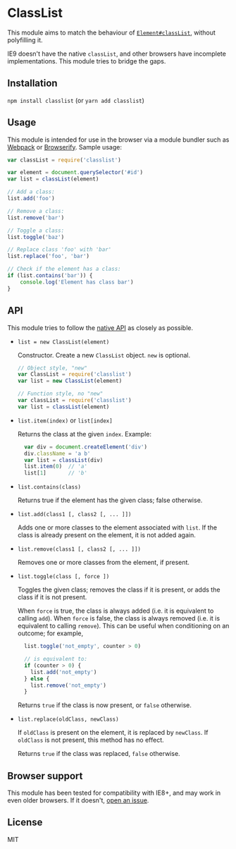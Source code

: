 # ClassList

This module aims to match the behaviour of [`Element#classList`][classlist], without polyfilling it.

IE9 doesn't have the native `classList`, and other browsers have incomplete implementations. This module tries to bridge the gaps.

## Installation

`npm install classlist` (or `yarn add classlist`)

## Usage

This module is intended for use in the browser via a module bundler such as [Webpack][webpack] or [Browserify][browserify]. Sample usage:

```js
var classList = require('classlist')

var element = document.querySelector('#id')
var list = classList(element)

// Add a class:
list.add('foo')

// Remove a class:
list.remove('bar')

// Toggle a class:
list.toggle('baz')

// Replace class 'foo' with 'bar'
list.replace('foo', 'bar')

// Check if the element has a class:
if (list.contains('bar')) {
    console.log('Element has class bar')
}
```

## API

This module tries to follow the [native API][classlist] as closely as possible.

- `list = new ClassList(element)`

    Constructor. Create a new `ClassList` object. `new` is optional.

    ```js
    // Object style, "new"
    var ClassList = require('classlist')
    var list = new ClassList(element)

    // Function style, no "new"
    var classList = require('classlist')
    var list = classList(element)
    ```

- `list.item(index)` or `list[index]`

    Returns the class at the given `index`. Example:

    ```js
      var div = document.createElement('div')
      div.className = 'a b'
      var list = classList(div)
      list.item(0)  // 'a'
      list[1]       // 'b'
    ```

- `list.contains(class)`

    Returns true if the element has the given class; false otherwise.

- `list.add(class1 [, class2 [, ... ]])`

    Adds one or more classes to the element associated with `list`. If the class is already present on the element, it is not added again.

- `list.remove(class1 [, class2 [, ... ]])`

    Removes one or more classes from the element, if present.

- `list.toggle(class [, force ])`

    Toggles the given class; removes the class if it is present, or adds the class if it is not present.

    When `force` is true, the class is always added (i.e. it is equivalent to calling `add`). When `force` is false, the class is always removed (i.e. it is equivalent to calling `remove`). This can be useful when conditioning on an outcome; for example,

    ```js
      list.toggle('not_empty', counter > 0)

      // is equivalent to:
      if (counter > 0) {
        list.add('not_empty')
      } else {
        list.remove('not_empty')
      }
    ```

    Returns `true` if the class is now present, or `false` otherwise.

- `list.replace(oldClass, newClass)`

    If `oldClass` is present on the element, it is replaced by `newClass`. If `oldClass` is not present, this method has no effect.

    Returns `true` if the class was replaced, `false` otherwise.

## Browser support

This module has been tested for compatibility with IE8+, and may work in even older browsers. If it doesn't, [open an issue](https://github.com/lucthev/classlist/issues/new).

## License

MIT

[classlist]: https://developer.mozilla.org/docs/Web/API/Element/classList
[browserify]: http://browserify.org/
[webpack]: https://webpack.github.io/
[npm]: https://www.npmjs.com/
